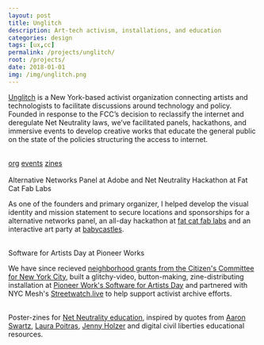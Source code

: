 ```yaml
---
layout: post
title: Unglitch
description: Art-tech activism, installations, and education
categories: design
tags: [ux,cc]
permalink: /projects/unglitch/
root: /projects/
date: 2018-01-01
img: /img/unglitch.png
---
```



<a href="http://unglitchthe.net/" target="_blank">Unglitch</a> is a New York-based activist organization connecting artists and technologists to facilitate discussions around technology and policy. Founded in response to the FCC’s decision to reclassify the internet and deregulate
Net Neutrality laws, we’ve facilitated panels, hackathons, and immersive events to develop creative works that educate the general public on the state of the policies structuring the
access to internet. 
<div class="img_row">
	<img class="col two" src="{{ site.baseurl }}/img/unglitch/unglitch_mission.png" alt="" title="unglitch mission"/>
	<img class="col one" src="{{ site.baseurl }}/img/unglitch/unglitch_install.jpg" alt="" title="unglitch installation"/>
</div>
<div class="materials center">
	<a href="http://unglitchthe.net/" target="_blank" class="post-resource" id="sources">org</a>
	<a href="https://express.adobe.com/page/IV0csz3zMoTYd/" target="_blank" class="post-resource" id="sources">events</a>
	<a href="{{ site.baseurl }}/img/unglitch/Poster-Zines.pdf" target="_blank" class="post-resource" id="sources">zines</a>
</div>

<!-- <div class="img_row">
	<img class="col half" src="{{ site.baseurl }}/img/unglitch/design/unglitch_hackathon.png" alt="" title="unglitch identification design"/>
	<img class="col half" src="{{ site.baseurl }}/img/unglitch/design/unglitch_outreach.png" alt="" title="unglitch identification design"/>
</div> -->
<div class="img_full">
	<img class="col one" src="{{ site.baseurl }}/img/unglitch/events/hackathon1.JPG" alt="" title="nn hackathon"/>
	<img class="col one" src="{{ site.baseurl }}/img/unglitch/events/hackathon2.JPG" alt="" title="nn hackathon"/>
	<img class="col one" src="{{ site.baseurl }}/img/unglitch/events/hackathon3.JPG" alt="" title="nn hackathon"/>
</div>
<div class="col three caption">
Alternative Networks Panel at Adobe and Net Neutrality Hackathon at Fat Cat Fab Labs
</div>

As one of the founders and primary organizer, I helped develop the visual identity and mission statement to secure locations and sponsorships for a alternative networks panel, an all-day hackathon at <a href="https://fatcatfablab.org/">fat cat fab labs</a> and an interactive art party at <a href="https://www.babycastles.com/" target="_blank">babycastles</a>.

<div class="img_full">
	<img class="col one" src="{{ site.baseurl }}/img/unglitch/events/s4ad1.jpg" alt="" title="s4ad"/>
	<img class="col one" src="{{ site.baseurl }}/img/unglitch/events/s4ad2.JPG" alt="" title="s4ad"/>
	<img class="col one" src="{{ site.baseurl }}/img/unglitch/events/s4ad3.jpg" alt="" title="s4ad"/>
</div>
<div class="col three caption">
Software for Artists Day at Pioneer Works
</div>

We have since recieved <a href="www.citizensnyc.org/grants/neighborhood-grants" target="_blank">neighborhood grants from the Citizen's Committee for New York City</a>, built a glitchy-video, button-making, zine-distributing installation at <a href="https://pioneerworks.org/series/software-for-artists-day" target="_blank">Pioneer Work's Software for Artists Day</a> and partnered with NYC Mesh's <a href="/projects/streetwatch-live/" target="_blank">Streetwatch.live</a> to help support activist archive efforts.
 
<div class="img_full">
	<img class="col one" src="{{ site.baseurl }}/img/unglitch/poster1.png" alt="" title="aaron swartz quote"/>
	<img class="col one" src="{{ site.baseurl }}/img/unglitch/poster2.png" alt="" title="laura poitras quote"/>
	<img class="col one" src="{{ site.baseurl }}/img/unglitch/zine2.png" alt="" title="jenny holtzer quote"/>
</div>
<div class="col three caption">
Poster-zines for <a href="img/unglitch/Poster-Zines.pdf" target="_blank">Net Neutrality education</a>, inspired by quotes from <a href="https://en.wikipedia.org/wiki/Aaron_Swartz" target="_blank">Aaron Swartz</a>, <a href="https://en.wikipedia.org/wiki/Laura_Poitras" target="_blank">Laura Poitras</a>, <a href="https://en.wikipedia.org/wiki/Jenny_Holzer" target="_blank">Jenny Holzer</a> and digital civil liberties educational resources.
</div>
<!-- <div class="img_full">
	<img class="col half" src="{{ site.baseurl }}/img/unglitch/zine1.png" alt="" title="poster back foldable zines"/>
	<img class="col half" src="{{ site.baseurl }}/img/unglitch/zine2.png" alt="" title="poster back foldable zines"/>
</div> -->